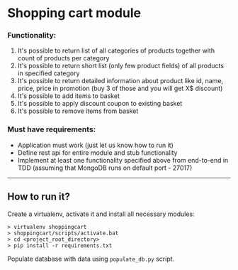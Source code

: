 Shopping cart module
====================

### Functionality:
1. It's possible to return list of all categories of products together with count of products per category
2. It's possible to return short list (only few product fields) of all products in specified category
3. It's possible to return detailed information about product like id, name, price, price in promotion (buy 3 of those and you will get X$ discount)
4. It's possible to add items to basket
5. It's possible to apply discount coupon to existing basket
6. It's possible to remove items from basket
 
### Must have requirements:
* Application must work (just let us know how to run it)
* Define rest api for entire module and stub functionality
* Implement at least one functionality specified above from end-to-end in TDD (assuming that MongoDB runs on default port - 27017)

___

How to run it?
--------------

Create a virtualenv, activate it and install all necessary modules: 

    > virtualenv shoppingcart
    > shoppingcart/scripts/activate.bat
    > cd <project_root_directory>
    > pip install -r requirements.txt

Populate database with data using `populate_db.py` script. 

